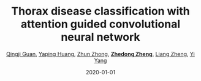 ---
title: "Thorax disease classification with attention guided convolutional neural network"
collection: publications
permalink: /publication/Thorax-d2020
date: 2020-01-01
doi: 10.1016/j.patrec.2019.11.040
venue: 'Pattern Recognition Letters'
paperurl: 'https://zdzheng.xyz/files/Guan_PRL20.pdf'
author: '<a href="https://zdzheng.xyz/authors/Qingji-Guan">Qingji Guan</a>, <a href="https://zdzheng.xyz/authors/Yaping-Huang">Yaping Huang</a>, <a href="https://zdzheng.xyz/authors/Zhun-Zhong">Zhun Zhong</a>, <strong><a href="https://zdzheng.xyz/authors/Zhedong-Zheng">Zhedong Zheng</a></strong>, <a href="https://zdzheng.xyz/authors/Liang-Zheng">Liang Zheng</a>, <a href="https://zdzheng.xyz/authors/Yi-Yang">Yi Yang</a>'
citation: ' Qingji Guan,  Yaping Huang,  Zhun Zhong,  Zhedong Zheng,  Liang Zheng,  Yi Yang, &quot;Thorax disease classification with attention guided convolutional neural network.&quot; Pattern Recognition Letters, 2020. DOI: 10.1016/j.patrec.2019.11.040'
pub_year: '2020'
bib: >
    @article{guan2020thorax,  
    author = "Guan, Qingji and Huang, Yaping and Zhong, Zhun and Zheng, Zhedong and Zheng, Liang and Yang, Yi",  
    doi = "10.1016/j.patrec.2019.11.040",  
    title = "Thorax disease classification with attention guided convolutional neural network",  
    journal = "Pattern Recognition Letters",  
    volume = "131",  
    pages = "38--45",  
    year = "2020",  
    url = "https://zdzheng.xyz/files/Guan\_PRL20.pdf",  
    publisher = "Elsevier"
    }

---
